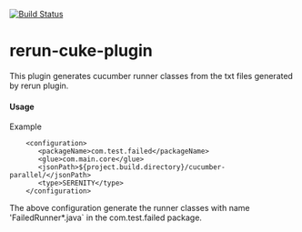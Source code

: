 [![Build Status](https://travis-ci.org/anoopsivarajan/rerun-maven-plugin.svg?branch=master)](https://github.com/anoopsivarajan/rerun-maven-plugin)
# rerun-cuke-plugin

This plugin generates cucumber runner classes from the txt files generated by rerun plugin.

#### Usage

Example

```
    <configuration>
       <packageName>com.test.failed</packageName>
       <glue>com.main.core</glue>
       <jsonPath>${project.build.directory}/cucumber-parallel/</jsonPath>
       <type>SERENITY</type>
    </configuration>
```

The above configuration generate the runner classes with name 'FailedRunner*.java` in the com.test.failed package.
